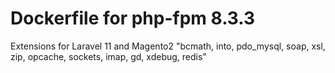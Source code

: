 # Dockerfile for php-fpm 8.3.3 
Extensions for Laravel 11 and Magento2 "bcmath, into, pdo_mysql, soap, xsl, zip, opcache, sockets, imap, gd, xdebug, redis"
